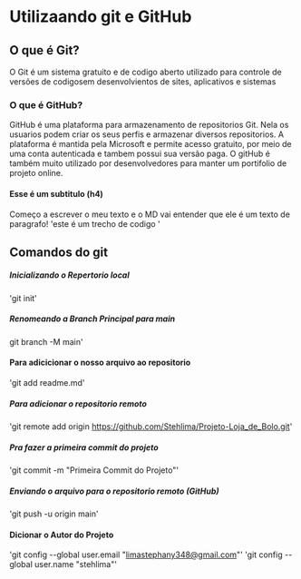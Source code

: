 # Utilizaando git e GitHub
## O que é Git?
O Git é um sistema gratuito e de codigo aberto utilizado para controle de versões 
de codigosem desenvolvientos de sites, aplicativos e sistemas
### O que é GitHub?
GitHub é uma plataforma para armazenamento de repositorios Git. 
Nela os usuarios podem criar os seus perfis e armazenar diversos repositorios.
A plataforma é mantida pela Microsoft e permite acesso gratuito, por meio de uma conta
autenticada e tambem possui sua versão paga.
O gitHub é também muito utilizado por desenvolvedores para 
manter um portifolio de projeto online.
#### Esse é um subtitulo (h4)
Começo a escrever o meu texto e o MD 
vai entender que ele é um texto de paragrafo!
'este é um trecho de codigo '
## Comandos do git
##### Inicializando o Repertorio local
'git init'
##### Renomeando a Branch Principal para main
git branch -M main'
#### Para adicicionar o nosso arquivo ao repositorio
'git add readme.md'
##### Para adicionar o repositorio remoto
'git remote add origin https://github.com/Stehlima/Projeto-Loja_de_Bolo.git'
##### Pra fazer a primeira commit do projeto
'git commit -m "Primeira Commit do Projeto"'
##### Enviando o arquivo para o repositorio remoto (GitHub)
'git push -u origin main'
#### Dicionar o Autor do Projeto
'git config --global user.email "limastephany348@gmail.com"'
'git config --global user.name "stehlima"'
